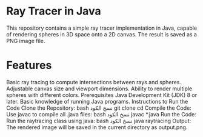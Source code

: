 # Ray Tracer in Java
This repository contains a simple ray tracer implementation in Java, capable of rendering spheres in 3D space onto a 2D canvas. The result is saved as a PNG image file.


# Features
Basic ray tracing to compute intersections between rays and spheres.
Adjustable canvas size and viewport dimensions.
Ability to render multiple spheres with different colors.
Prerequisites
Java Development Kit (JDK) 8 or later.
Basic knowledge of running Java programs.
Instructions to Run the Code
Clone the Repository:
bash
نسخ الكود
git clone <repository-url>
cd <repository-folder>
Compile the Code: Use javac to compile all .java files:
bash
نسخ الكود
javac *.java
Run the Code: Run the raytracing class using java:
bash
نسخ الكود
java raytracing
Output: The rendered image will be saved in the current directory as output.png.
